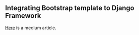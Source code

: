 ## Integrating Bootstrap template to Django Framework
[Here](https://medium.com/@dichharai/integrating-bootstrap-to-django-2d84344058ff) is a medium article. 
